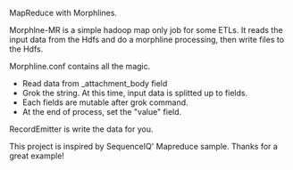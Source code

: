 MapReduce with Morphlines.

Morphlne-MR is a simple hadoop map only job for some ETLs. It reads the input data from the Hdfs and do a morphline processing, then write files to the Hdfs. 

Morphline.conf contains all the magic.
* Read data from _attachment_body field
* Grok the string. At this time, input data is splitted up to fields. 
* Each fields are mutable after grok command.
* At the end of process, set the "value" field. 

RecordEmitter is write the data for you. 

This project is inspired by SequenceIQ' Mapreduce sample. Thanks for a great example!
